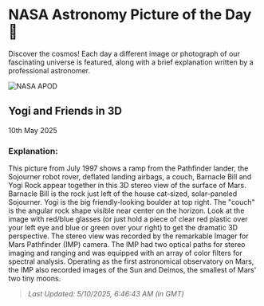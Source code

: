 
  # NASA Astronomy Picture of the Day 🌌

  Discover the cosmos! Each day a different image or photograph of our fascinating universe is featured, along with a brief explanation written by a professional astronomer.

![NASA APOD](https://apod.nasa.gov/apod/image/2505/mars10_st_path_big.jpg)

## Yogi and Friends in 3D

10th May 2025

### Explanation: 

This picture from July 1997 shows a ramp from the Pathfinder lander, the Sojourner robot rover, deflated landing airbags, a couch, Barnacle Bill and Yogi Rock appear together in this 3D stereo view of the surface of Mars. Barnacle Bill is the rock just left of the house cat-sized, solar-paneled Sojourner. Yogi is the big friendly-looking boulder at top right. The "couch" is the angular rock shape visible near center on the horizon. Look at the image with red/blue glasses (or just hold a piece of clear red plastic over your left eye and blue or green over your right) to get the dramatic 3D perspective. The stereo view was recorded by the remarkable Imager for Mars Pathfinder (IMP) camera. The IMP had two optical paths for stereo imaging and ranging and was equipped with an array of color filters for spectral analysis.  Operating as the first astronomical observatory on Mars, the IMP also recorded images of the Sun and Deimos, the smallest of Mars' two tiny moons.

> _Last Updated: 5/10/2025, 6:46:43 AM (in GMT)_
